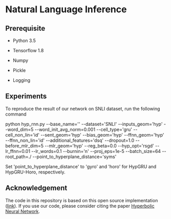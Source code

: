 # Natural Language Inference

## Prerequisite

* Python 3.5

* Tensorflow 1.8

* Numpy

* Pickle

* Logging

## Experiments

To reproduce the result of our network on SNLI dataset, run the following command

python hyp_rnn.py --base_name='' --dataset='SNLI' --inputs_geom='hyp' --word_dim=5 --word_init_avg_norm=0.001 --cell_type='gru' --cell_non_lin='id' --sent_geom='hyp' --bias_geom='hyp' --ffnn_geom='hyp' --ffnn_non_lin='id' --additional_features='dsq' --dropout=1.0 --before_mlr_dim=5 --mlr_geom='hyp' --reg_beta=0.0 --hyp_opt='rsgd' --lr_ffnn=0.01 --lr_words=0.1 --burnin='n' --proj_eps=1e-5 --batch_size=64 --root_path=./ --point_to_hyperplane_distance='syms'

Set 'point_to_hyperplane_distance' to 'gyro' and 'horo' for HypGRU and HypGRU-Horo, respectively. 

## Acknowledgement

The code in this repository is based on this open source implementation ([link](https://github.com/dalab/hyperbolic_nn)). If you use our code, please consider citing the paper [Hyperbolic Neural Network](https://arxiv.org/pdf/1805.09112).
